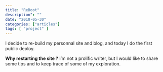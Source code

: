```yaml
---
title: "ReBoot"
description": ""
date: "2010-05-30"
categories: ["articles"]
tags: [ "project" ]
---
```

I decide to re-build my personnal site and blog, and today I do the first public deploy.

**Why restarting the site ?** I’m not a prolific writer, but I would like to share some tips and to keep trace of some of my exploration.